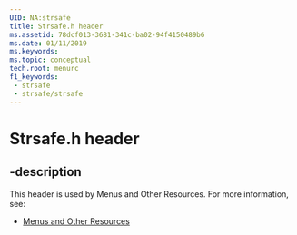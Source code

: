 ```yaml
---
UID: NA:strsafe
title: Strsafe.h header
ms.assetid: 78dcf013-3681-341c-ba02-94f4150489b6
ms.date: 01/11/2019
ms.keywords: 
ms.topic: conceptual
tech.root: menurc
f1_keywords:
 - strsafe
 - strsafe/strsafe
---
```


# Strsafe.h header


## -description

This header is used by Menus and Other Resources. For more information, see:

- [Menus and Other Resources](../_menurc/index.md)

